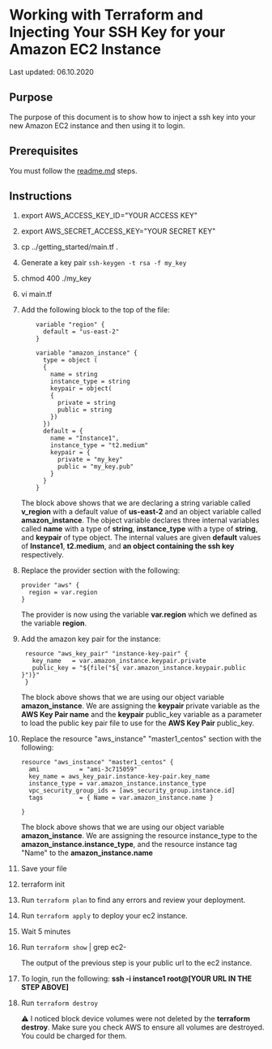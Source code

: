 # Working with Terraform and Injecting Your SSH Key for your Amazon EC2 Instance

Last updated: 06.10.2020

## Purpose

The purpose of this document is to show how to inject a ssh key into your
new Amazon EC2 instance and then using it to login.

## Prerequisites

You must follow the [readme.md](../readme.md) steps.

## Instructions

1. export AWS_ACCESS_KEY_ID="YOUR ACCESS KEY"
1. export AWS_SECRET_ACCESS_KEY="YOUR SECRET KEY"
1. cp ../getting_started/main.tf .
1. Generate a key pair `ssh-keygen -t rsa -f my_key`
1. chmod 400 ./my_key
1. vi main.tf
1. Add the following block to the top of the file:

    ```hcl-terraform
        variable "region" {
          default = "us-east-2"
        }
        
        variable "amazon_instance" {
          type = object (
          {
            name = string
            instance_type = string
            keypair = object(
            {
              private = string
              public = string
            })
          })
          default = {
            name = "Instance1",
            instance_type = "t2.medium"
            keypair = {
              private = "my_key"
              public = "my_key.pub"
            }
          }
        }
    ```

    The block above shows that we are declaring a string
    variable called **v_region** with a default value of
    **us-east-2** and an object variable called **amazon_instance**.
    The object variable declares three internal variables called
    **name** with a type of **string**, **instance_type** with
    a type of **string**, and **keypair** of type object.
    The internal values are given **default**
    values of **Instance1**, **t2.medium**, and **an object
    containing the ssh key** respectively.

1. Replace the provider section with the following:

    ```hcl-terraform
    provider "aws" {
      region = var.region
    }
    ```

   The provider is now using the variable **var.region** which we
   defined as the variable **region**.

1. Add the amazon key pair for the instance:

    ```hcl-terraform
     resource "aws_key_pair" "instance-key-pair" {
       key_name   = var.amazon_instance.keypair.private
       public_key = "${file("${ var.amazon_instance.keypair.public }")}"
     }
    ```
    The block above shows that we are using our object variable
    **amazon_instance**.  We are assigning the **keypair** private variable
    as the **AWS Key Pair name** and the **keypair** public_key variable
    as a parameter to load the public key pair file to use for
    the **AWS Key Pair** public_key.
   
1. Replace the resource "aws_instance" "master1_centos" section
with the following:

   ```hcl-terraform
   resource "aws_instance" "master1_centos" {
     ami           = "ami-3c715059"
     key_name = aws_key_pair.instance-key-pair.key_name
     instance_type = var.amazon_instance.instance_type
     vpc_security_group_ids = [aws_security_group.instance.id]
     tags          = { Name = var.amazon_instance.name }

   }
    ```

   The block above shows that we are using our object variable
   **amazon_instance**.  We are assigning the resource instance_type to
   the **amazon_instance.instance_type**, and the resource instance
   tag "Name" to the **amazon_instance.name**

1. Save your file
1. terraform init
1. Run `terraform plan` to find any errors and review
your deployment.
1. Run `terraform apply` to deploy your ec2 instance.
1. Wait 5 minutes
1. Run `terraform show` | grep ec2-

    The output of the previous step is your public url to the ec2 instance.

1. To login, run the following:
**ssh -i instance1 root@[YOUR URL IN THE STEP ABOVE]**
1. Run `terraform destroy`

    :warning: I noticed block device volumes were not deleted by the
    **terraform destroy**.  Make sure you check AWS to ensure all
    volumes are destroyed.  You could be charged for them.